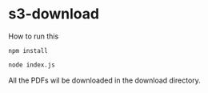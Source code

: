 # s3-download

How to run this

```
npm install
```

```bash
node index.js
```

All the PDFs wil be downloaded in the download directory.